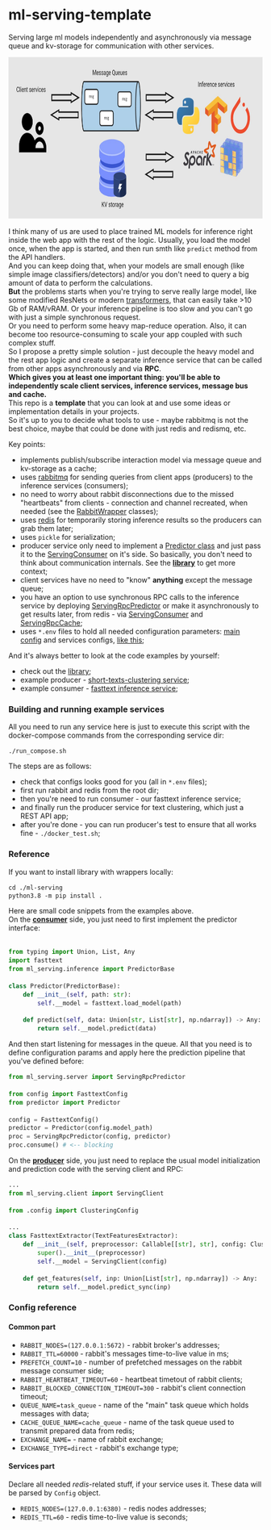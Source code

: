 # ml-serving-template  
Serving large ml models independently and asynchronously via message queue and kv-storage for communication with other services.  

<p align="center"> <img src="https://github.com/gasparian/ml-serving-template/blob/main/pics/logo5.jpg" height=320/> </p>  

I think many of us are used to place trained ML models for inference right inside the web app with the rest of the logic. Usually, you load the model once, when the app is started, and then run smth like `predict` method from the API handlers.  
And you can keep doing that, when your models are small enough (like simple image classifiers/detectors) and/or you don't need to query a big amount of data to perform the calculations.  
**But** the problems starts when you're trying to serve really large model, like some modified ResNets or modern [transformers](https://en.wikipedia.org/wiki/Transformer_(machine_learning_model)), that can easily take >10 Gb of RAM/vRAM. Or your inference pipeline is too slow and you can't go with just a simple synchronous request.  
Or you need to perform some heavy map-reduce operation. Also, it can become too resource-consuming to scale your app coupled with such complex stuff.  
So I propose a pretty simple solution - just decouple the heavy model and the rest app logic and create a separate inference service that can be called from other apps asynchronously and via **RPC**.  
**Which gives you at least one important thing: you'll be able to independently scale client services, inference services, message bus and cache.**  
This repo is a **template** that you can look at and use some ideas or implementation details in your projects.  
So it's up to you to decide what tools to use - maybe rabbitmq is not the best choice, maybe that could be done with just redis and redismq, etc.  

Key points:  
 - implements publish/subscribe interaction model via message queue and kv-storage as a cache;  
 - uses [rabbitmq](https://www.rabbitmq.com/) for sending queries from client apps (producers) to the inference services (consumers);  
 - no need to worry about rabbit disconnections due to the missed "heartbeats" from clients - connection and channel recreated, when needed (see the [RabbitWrapper](https://github.com/gasparian/ml-serving-template/blob/main/ml-serving/ml_serving/wrappers.py) classes);  
 - uses [redis](https://redis.io/) for temporarily storing inference results so the producers can grab them later;  
 - uses `pickle` for serialization;  
 - producer service only need to implement a [Predictor class](https://github.com/gasparian/ml-serving-template/blob/main/ml-serving/ml_serving/inference.py) and just pass it to the [ServingConsumer](https://github.com/gasparian/ml-serving-template/blob/main/ml-serving/ml_serving/server.py) on it's side. So basically, you don't need to think about communication internals. See the **[library](https://github.com/gasparian/ml-serving-template/blob/main/ml-serving/ml_serving)** to get more context;  
 - client services have no need to "know" **anything** except the message queue;  
 - you have an option to use synchronous RPC calls to the inference service by deploying [ServingRpcPredictor](https://github.com/gasparian/ml-serving-template/blob/main/ml-serving/ml_serving/server.py) or make it asynchronously to get results later, from redis - via [ServingConsumer](https://github.com/gasparian/ml-serving-template/blob/main/ml-serving/ml_serving/server.py) and [ServingRpcCache](https://github.com/gasparian/ml-serving-template/blob/main/ml-serving/ml_serving/server.py);  
 - uses `*.env` files to hold all needed configuration parameters: [main config](https://github.com/gasparian/ml-serving-template/blob/main/variables.env) and services configs, [like this](https://github.com/gasparian/ml-serving-template/blob/main/consumers/fasttext/variables.env);  
 
And it's always better to look at the code examples by yourself:  
 - check out the [library](https://github.com/gasparian/ml-serving-template/blob/main/ml-serving/ml-serving);  
 - example producer - [short-texts-clustering service](https://github.com/gasparian/ml-serving-template/blob/main/producers/short-texts-clustering);  
 - example consumer - [fasttext inference service](https://github.com/gasparian/ml-serving-template/blob/main/consumers/fasttext);  

### Building and running example services  

All you need to run any service here is just to execute this script with the docker-compose commands from the corresponding service dir:  
```
./run_compose.sh
```  
The steps are as follows:  
 - check that configs looks good for you (all in `*.env` files);  
 - first run rabbit and redis from the root dir;  
 - then you're need to run consumer - our fasttext inference service;  
 - and finally run the producer service for text clustering, which just a REST API app;  
 - after you're done - you can run producer's test to ensure that all works fine - `./docker_test.sh`;  

### Reference  

If you want to install library with wrappers locally:  
```
cd ./ml-serving
python3.8 -m pip install .
```  
Here are small code snippets from the examples above.  
On the [**consumer**](https://github.com/gasparian/ml-serving-template/blob/main/consumers/fasttext/src/predictor.py) side, you just need to first implement the predictor interface:  
```python

from typing import Union, List, Any
import fasttext
from ml_serving.inference import PredictorBase

class Predictor(PredictorBase):
    def __init__(self, path: str):
        self.__model = fasttext.load_model(path)

    def predict(self, data: Union[str, List[str], np.ndarray]) -> Any:
        return self.__model.predict(data)

```  
And then start listening for messages in the queue. All that you need is to define configuration params and apply here the prediction pipeline that you've defined before:  
```python
from ml_serving.server import ServingRpcPredictor

from config import FasttextConfig
from predictor import Predictor

config = FasttextConfig()
predictor = Predictor(config.model_path)
proc = ServingRpcPredictor(config, predictor)
proc.consume() # <-- blocking
```  

On the [**producer**](https://github.com/gasparian/ml-serving-template/blob/main/producers/short-texts-clustering/src/clustering/feature_extractors.py) side, you just need to replace the usual model initialization and prediction code with the serving client and RPC:  
```python
...
from ml_serving.client import ServingClient

from .config import ClusteringConfig

...
class FasttextExtractor(TextFeaturesExtractor):
    def __init__(self, preprocessor: Callable[[str], str], config: ClusteringConfig):
        super().__init__(preprocessor)
        self.__model = ServingClient(config)

    def get_features(self, inp: Union[List[str], np.ndarray]) -> Any:
        return self.__model.predict_sync(inp)
```  

### Config reference  
#### Common part  
 - `RABBIT_NODES=(127.0.0.1:5672)` - rabbit broker's addresses;  
 - `RABBIT_TTL=60000` - rabbit's messages time-to-live value in ms;  
 - `PREFETCH_COUNT=10` - number of prefetched messages on the rabbit message consumer side;  
 - `RABBIT_HEARTBEAT_TIMEOUT=60` - heartbeat timetout of rabbit clients;  
 - `RABBIT_BLOCKED_CONNECTION_TIMEOUT=300` - rabbit's client connection timeout;  
 - `QUEUE_NAME=task_queue` - name of the "main" task queue which holds messages with data;  
 - `CACHE_QUEUE_NAME=cache_queue` - name of the task queue used to transmit prepared data from redis;  
 - `EXCHANGE_NAME=` - name of rabbit exchange;  
 - `EXCHANGE_TYPE=direct` - rabbit's exchange type;  

#### Services part  
Declare all needed *redis*-related stuff, if your service uses it. These data will be parsed by `Config` object.  
 - `REDIS_NODES=(127.0.0.1:6380)` - redis nodes addresses;  
 - `REDIS_TTL=60` - redis time-to-live value is seconds;  
